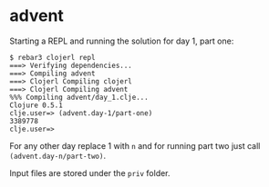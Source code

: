 advent
=====

Starting a REPL and running the solution for day 1, part one:

    $ rebar3 clojerl repl
    ===> Verifying dependencies...
    ===> Compiling advent
    ===> Clojerl Compiling clojerl
    ===> Clojerl Compiling advent
    %%% Compiling advent/day_1.clje...
    Clojure 0.5.1
    clje.user=> (advent.day-1/part-one)
    3389778
    clje.user=>

For any other day replace 1 with `n` and for running part two
just call `(advent.day-n/part-two)`.

Input files are stored under the `priv` folder.
